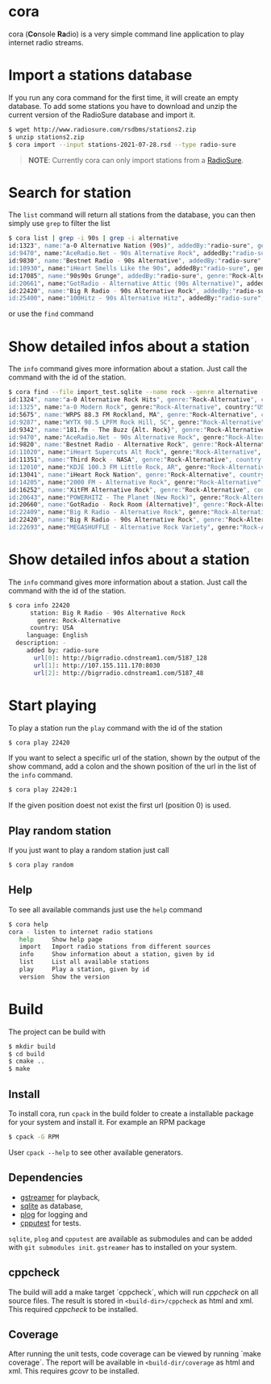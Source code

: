 cora
=====

cora (**Co**nsole **Ra**dio) is a very simple command line application to play internet radio streams. 

# Import a stations database

If you run any cora command for the first time, it will create an empty database. To add
some stations you have to download and unzip the current version of the RadioSure database
and import it.

```bash
$ wget http://www.radiosure.com/rsdbms/stations2.zip
$ unzip stations2.zip
$ cora import --input stations-2021-07-28.rsd --type radio-sure 
```

> **NOTE**: Currently cora can only import stations from a 
> [RadioSure](http://www.radiosure.com/stations/).

# Search for station

The `list` command will return all stations from the database, you can then simply use 
`grep` to filter the list

```bash
$ cora list | grep -i 90s | grep -i alternative
id:1323", name:"a-0 Alternative Nation (90s)", addedBy:"radio-sure", genre:"Rock-Alternative", country:"USA", language:"English"
id:9470", name:"AceRadio.Net - 90s Alternative Rock", addedBy:"radio-sure", genre:"Rock-Alternative", country:"USA", language:"English"
id:9830", name:"Bestnet Radio - 90s Alternative", addedBy:"radio-sure", genre:"90s", country:"USA", language:"English"
id:10930", name:"iHeart Smells Like the 90s", addedBy:"radio-sure", genre:"Rock-Alternative", country:"USA", language:"English"
id:17085", name:"90s90s Grunge", addedBy:"radio-sure", genre:"Rock-Alternative", country:"Germany", language:"German"
id:20661", name:"GotRadio - Alternative Attic (90s Alternative)", addedBy:"radio-sure", genre:"90s", country:"USA", language:"English"
id:22420", name:"Big R Radio - 90s Alternative Rock", addedBy:"radio-sure", genre:"Rock-Alternative", country:"USA", language:"English"
id:25400", name:"100Hitz - 90s Alternative Hitz", addedBy:"radio-sure", genre:"90s", country:"USA", language:"English"
```

or use the `find` command

# Show detailed infos about a station

The `info` command gives more information about a station. Just call the command with the
id of the station.

```bash
$ cora find --file import_test.sqlite --name rock --genre alternative --country usa
id:1324", name:"a-0 Alternative Rock Hits", genre:"Rock-Alternative", country:"USA"
id:1325", name:"a-0 Modern Rock", genre:"Rock-Alternative", country:"USA"
id:5675", name:"WRPS 88.3 FM Rockland, MA", genre:"Rock-Alternative", country:"USA"
id:9287", name:"WYTX 98.5 LPFM Rock Hill, SC", genre:"Rock-Alternative", country:"USA"
id:9342", name:"181.fm - The Buzz {Alt. Rock}", genre:"Rock-Alternative", country:"USA"
id:9470", name:"AceRadio.Net - 90s Alternative Rock", genre:"Rock-Alternative", country:"USA"
id:9820", name:"Bestnet Radio - Alternative Rock", genre:"Rock-Alternative", country:"USA"
id:11020", name:"iHeart Supercuts Alt Rock", genre:"Rock-Alternative", country:"USA"
id:11351", name:"Third Rock - NASA", genre:"Rock-Alternative", country:"USA"
id:12010", name:"KDJE 100.3 FM Little Rock, AR", genre:"Rock-Alternative", country:"USA"
id:13041", name:"iHeart Rock Nation", genre:"Rock-Alternative", country:"USA"
id:14205", name:"2000 FM - Alternative Rock", genre:"Rock-Alternative", country:"USA"
id:16252", name:"XitFM Alternative Rock", genre:"Rock-Alternative", country:"USA"
id:20643", name:"POWERHITZ - The Planet (New Rock)", genre:"Rock-Alternative", country:"USA"
id:20660", name:"GotRadio - Rock Room (Alternative)", genre:"Rock-Alternative", country:"USA"
id:22409", name:"Big R Radio - Alternative Rock", genre:"Rock-Alternative", country:"USA"
id:22420", name:"Big R Radio - 90s Alternative Rock", genre:"Rock-Alternative", country:"USA"
id:22693", name:"MEGASHUFFLE - Alternative Rock Variety", genre:"Rock-Alternative", country:"USA"
```

# Show detailed infos about a station

The `info` command gives more information about a station. Just call the command with the
id of the station.

```bash
$ cora info 22420
      station: Big R Radio - 90s Alternative Rock
        genre: Rock-Alternative
      country: USA
     language: English
  description: -
     added by: radio-sure
       url[0]: http://bigrradio.cdnstream1.com/5187_128
       url[1]: http://107.155.111.170:8030
       url[2]: http://bigrradio.cdnstream1.com/5187_48  
```

# Start playing

To play a station run the `play` command with the id of the station

```bash
$ cora play 22420
```

If you want to select a specific url of the station, shown by the output of the show
command, add a colon and the shown position of the url in the list of the `info` command.

```bash
$ cora play 22420:1
```

If the given position doest not exist the first url (position 0) is used.

## Play random station

If you just want to play a random station just call

```bash
$ cora play random
```

## Help

To see all available commands just use the `help` command

```bash
$ cora help
cora - listen to internet radio stations
   help     Show help page
   import   Import radio stations from different sources
   info     Show information about a station, given by id
   list     List all available stations
   play     Play a station, given by id
   version  Show the version
```

# Build

The project can be build with

```bash
$ mkdir build
$ cd build
$ cmake ..
$ make
```

## Install

To install cora, run `cpack` in the build folder to create a installable package for your
system and install it. For example an RPM package

```bash
$ cpack -G RPM
```

User `cpack --help` to see other available generators.

## Dependencies

* [gstreamer](https://gstreamer.freedesktop.org/) for playback,
* [sqlite](https://sqlite.org/index.html) as database,
* [plog](https://github.com/SergiusTheBest/plog) for logging and
* [cpputest](https://cpputest.github.io/) for tests.

`sqlite`, `plog` and `cpputest` are available as submodules and can be added with `git submodules init`. `gstreamer` has to installed on your system.

## cppcheck

The build will add a make target ´cppcheck´, which will run *cppcheck* on all source files.
The result is stored in `<build-dir>/cppcheck` as html and xml.
This required *cppcheck* to be installed.

## Coverage

After running the unit tests, code coverage can be viewed by running ´make coverage´. The
report will be available in `<build-dir/coverage` as html and xml.
This requires *gcovr* to be installed.